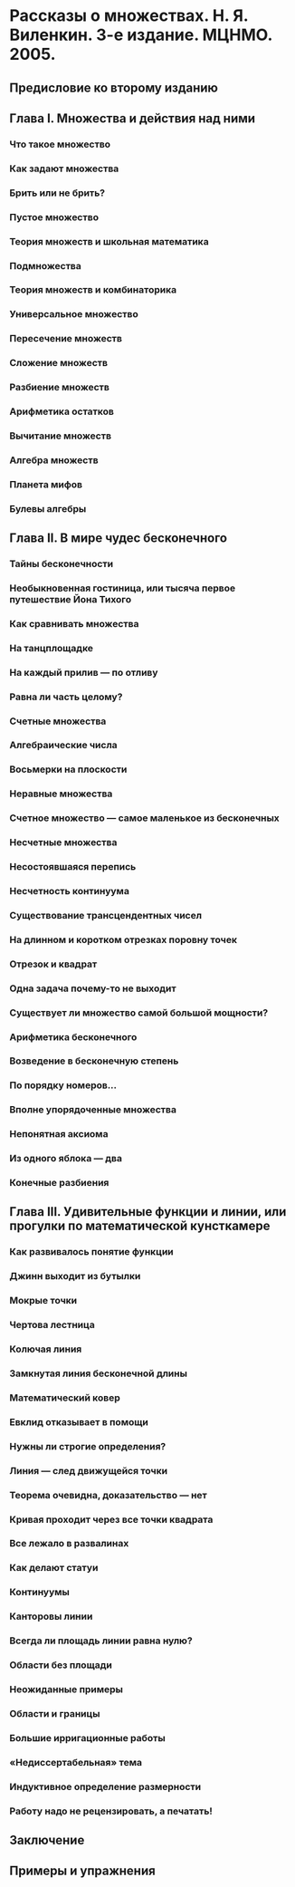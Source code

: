 # Рассказы о множествах. Н. Я. Виленкин. 3-е издание. МЦНМО. 2005.

## Предисловие ко второму изданию

## Глава I. Множества и действия над ними

### Что такое множество

### Как задают множества

### Брить или не брить?

### Пустое множество

### Теория множеств и школьная математика

### Подмножества

### Теория множеств и комбинаторика

### Универсальное множество

### Пересечение множеств

### Сложение множеств

### Разбиение множеств

### Арифметика остатков

### Вычитание множеств

### Алгебра множеств

### Планета мифов

### Булевы алгебры

## Глава II. В мире чудес бесконечного

### Тайны бесконечности

### Необыкновенная гостиница, или тысяча первое путешествие Йона Тихого

### Как сравнивать множества

### На танцплощадке

### На каждый прилив — по отливу

### Равна ли часть целому?

### Счетные множества

### Алгебраические числа

### Восьмерки на плоскости

### Неравные множества

### Счетное множество — самое маленькое из бесконечных

### Несчетные множества

### Несостоявшаяся перепись

### Несчетность континуума

### Существование трансцендентных чисел

### На длинном и коротком отрезках поровну точек

### Отрезок и квадрат

### Одна задача почему-то не выходит

### Существует ли множество самой большой мощности?

### Арифметика бесконечного

### Возведение в бесконечную степень

### По порядку номеров...

### Вполне упорядоченные множества

### Непонятная аксиома

### Из одного яблока — два

### Конечные разбиения

## Глава III. Удивительные функции и линии, или прогулки по математической кунсткамере

### Как развивалось понятие функции

### Джинн выходит из бутылки

### Мокрые точки

### Чертова лестница

### Колючая линия

### Замкнутая линия бесконечной длины

### Математический ковер

### Евклид отказывает в помощи

### Нужны ли строгие определения?

### Линия — след движущейся точки

### Теорема очевидна, доказательство — нет

### Кривая проходит через все точки квадрата

### Все лежало в развалинах

### Как делают статуи

### Континуумы

### Канторовы линии

### Всегда ли площадь линии равна нулю?

### Области без площади

### Неожиданные примеры

### Области и границы

### Большие ирригационные работы

### «Недиссертабельная» тема

### Индуктивное определение размерности

### Работу надо не рецензировать, а печатать!

## Заключение

## Примеры и упражнения
